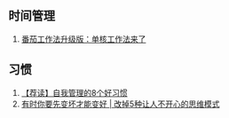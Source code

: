 ## 时间管理
1. [番茄工作法升级版：单核工作法来了](https://mp.weixin.qq.com/s?__biz=MjM5NjA3OTM0MA==&mid=2655711905&idx=1&sn=a3c954c4de69f5e213de001efb73c509&chksm=bd50e1228a2768349cddf8dcdf3dcbe41de3606547173c663d49af961c23b2817cd2946e03be&mpshare=1&scene=21#wechat_redirect)

## 习惯
1. [【荐读】自我管理的8个好习惯](https://mp.weixin.qq.com/s?__biz=MjM5MjAxNDM4MA==&mid=2666177583&idx=4&sn=6612a8defbe113ec375e5bcbf59bf12d&chksm=bdb2cd6c8ac5447aae669527ea5f801fc2baef11fee72126f314c9353b9a93aa28c747468a0d&mpshare=1&scene=21#wechat_redirect)
2. [有时你要先变坏才能变好 | 改掉5种让人不开心的思维模式](https://mp.weixin.qq.com/s?__biz=MzA4NjcyMDU1NQ==&mid=2247489810&idx=1&sn=94ac8aecf341fc64c2f1070e10100df0&chksm=9fc53056a8b2b9405fe2fc617bb92483e3f0d739c5287775360099ac14a9ac552dac69844a55&mpshare=1&scene=21#wechat_redirect)